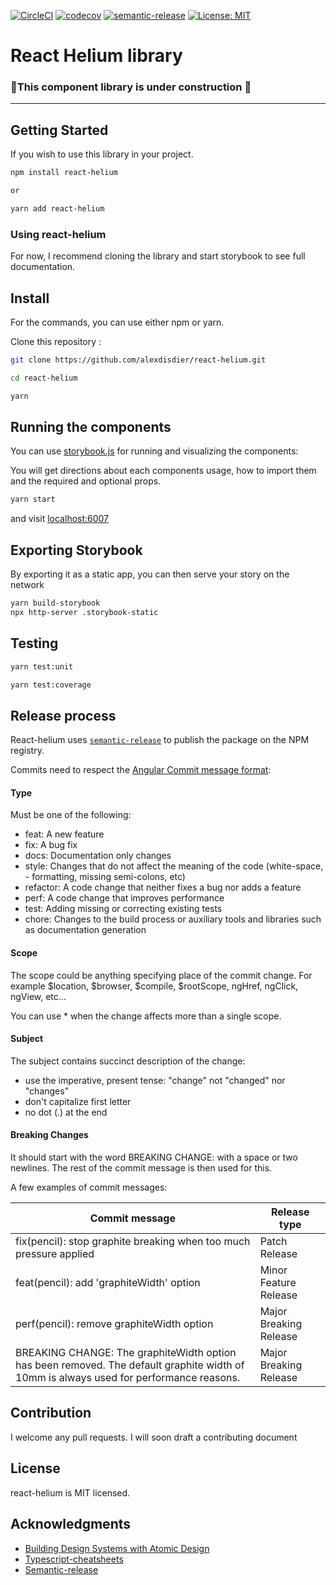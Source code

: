 [![CircleCI](https://circleci.com/gh/alexdisdier/react-helium.svg?style=svg)](https://circleci.com/gh/alexdisdier/react-helium)
[![codecov](https://codecov.io/gh/alexdisdier/react-helium/branch/master/graph/badge.svg)](https://codecov.io/gh/alexdisdier/react-helium)
[![semantic-release](https://img.shields.io/badge/%20%20%F0%9F%93%A6%F0%9F%9A%80-semantic--release-e10079.svg)](https://github.com/semantic-release/semantic-release)
[![License: MIT](https://img.shields.io/badge/License-MIT-yellow.svg)](https://opensource.org/licenses/MIT)

# React Helium library

### 🚧This component library is under construction 🚧

<hr>

## Getting Started

If you wish to use this library in your project.

```bash
npm install react-helium

or

yarn add react-helium
```

### Using react-helium

For now, I recommend cloning the library and start storybook to see full documentation.

## Install

For the commands, you can use either npm or yarn.

Clone this repository :

```bash
git clone https://github.com/alexdisdier/react-helium.git

cd react-helium
```

```bash
yarn
```

## Running the components

You can use [storybook.js](https://storybook.js.org/) for running and visualizing the components:

You will get directions about each components usage, how to import them and the required and optional props.

```bash
yarn start
```

and visit [localhost:6007](http://localhost:6007)

## Exporting Storybook

By exporting it as a static app, you can then serve your story on the network

```bash
yarn build-storybook
npx http-server .storybook-static
```

## Testing

```bash
yarn test:unit
```

```bash
yarn test:coverage
```

## Release process

React-helium uses [`semantic-release`](https://github.com/semantic-release/semantic-release) to publish the package on the NPM registry.

Commits need to respect the [Angular Commit message format](https://github.com/angular/angular.js/blob/master/DEVELOPERS.md#-git-commit-guidelines):

#### Type

Must be one of the following:

- feat: A new feature
- fix: A bug fix
- docs: Documentation only changes
- style: Changes that do not affect the meaning of the code (white-space, - formatting, missing semi-colons, etc)
- refactor: A code change that neither fixes a bug nor adds a feature
- perf: A code change that improves performance
- test: Adding missing or correcting existing tests
- chore: Changes to the build process or auxiliary tools and libraries such as documentation generation

#### Scope

The scope could be anything specifying place of the commit change. For example $location, $browser, $compile, $rootScope, ngHref, ngClick, ngView, etc...

You can use \* when the change affects more than a single scope.

#### Subject

The subject contains succinct description of the change:

- use the imperative, present tense: "change" not "changed" nor "changes"
- don't capitalize first letter
- no dot (.) at the end

#### Breaking Changes

It should start with the word BREAKING CHANGE: with a space or two newlines. The rest of the commit message is then used for this.

A few examples of commit messages:

| Commit message                                                                                                                         | Release type           |
| -------------------------------------------------------------------------------------------------------------------------------------- | ---------------------- |
| fix(pencil): stop graphite breaking when too much pressure applied                                                                     | Patch Release          |
| feat(pencil): add 'graphiteWidth' option                                                                                               | Minor Feature Release  |
| perf(pencil): remove graphiteWidth option                                                                                              | Major Breaking Release |
| BREAKING CHANGE: The graphiteWidth option has been removed. The default graphite width of 10mm is always used for performance reasons. | Major Breaking Release |

## Contribution

I welcome any pull requests. I will soon draft a contributing document

## License

react-helium is MIT licensed.

## Acknowledgments

- [Building Design Systems with Atomic Design](https://ubiedigital.com/atomic-design/)
- [Typescript-cheatsheets](https://github.com/typescript-cheatsheets/react-typescript-cheatsheet)
- [Semantic-release](https://github.com/semantic-release/semantic-release/blob/master/docs/usage/getting-started.md#getting-started)
